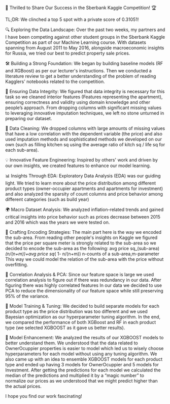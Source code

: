 🌟 Thrilled to Share Our Success in the Sberbank Kaggle Competition! 🏆

TL;DR: We clinched a top 5 spot with a private score of 0.31051! 
 
🔍 Exploring the Data Landscape: Over the past two weeks, my partners and I have been competing  against other student groups in the Sberbank Kaggle Competition as part of our Machine Learning course. With datasets spanning from August 2011 to May 2016, alongside macroeconomic insights for Russia, we tried our best to predict property sale prices.

🛠️ Building a Strong Foundation: We began by building baseline models (RF and XGBoost) as per our lecturer's instructions. Then we conducted a literature review to get a better understanding of the problem  of reading  Kagglers' notebooks related to the competition.

🧹 Ensuring Data Integrity: We figured that data integrity is necessary for this task so we cleaned interior features (Features representing the apartment), ensuring correctness and validity using domain knowledge and other people’s approach. From dropping columns with significant missing values to leveraging innovative imputation techniques, we left no stone unturned in preparing our dataset.

🧹 Data Cleaning: We dropped columns with large amounts of missing values that have a low correlation with the dependent variable (the price) and also used imputation methods and sophisticated methods we developed on our own (such as filling kitchen sq using the average ratio of kitch sq / life sq for each sub-area).

💡 Innovative Feature Engineering: Inspired by others' work and driven by our own insights, we created features to enhance our model learning.

📊 Insights Through EDA: Exploratory Data Analysis (EDA) was our guiding light. We tried to learn more about the price distribution among different product types (owner-occupier apartments and apartments for investment) and also analyzed the sparsity of count columns and price behavior among different categories (such as build year) 

🌍 Macro Dataset Analysis: We analyzed inflation-related trends and gained critical insights into price behavior such as prices decrease between 2015 and 2016 which was the years we were tested on.

🔢 Crafting Encoding Strategies: The main part here is the way we encoded the sub-area. From reading other people's insights on Kaggle we figured that the price per square meter is strongly related to the sub-area so we decided to encode the sub-area as the following:
avg price sq_(sub-area)*(n/(n+m))+avg price sq*( 1- n/(n+m))
n-counts of a sub-area,m-parameter
This way we could model the relation of the sub-area with the price without overfitting.


🧮 Correlation Analysis & PCA: Since our feature space is large we used correlation analysis to figure out if there was redundancy in our data. After figuring there was highly correlated features In our data we decided to use PCA to reduce the dimensionality of our feature space while still preserving 95% of the variance.

🎯 Model Training & Tuning: We decided to build separate models for each product type as the price distribution was too different and we used Bayesian optimization as our hyperparameter tuning algorithm. In the end, we compared the performance of both XGBoost and RF  in each product type (we selected XGBOOST as it gave us better results). 


🚀 Model Enhancement: We analyzed the results of our XGBOOST models  to better understand them. We understood that the data related to  OwnerOcuppier properties is easier to model which led us to wisely choose hyperparameters for each model without using any tuning algorithm. We also came up with an idea to ensemble XGBOOST models for each product type and ended up having 3 models for OwnerOcuppier and 5 models for Investment. After getting the predictions for each model we calculated the median of the predictions and multiplied it by a “magic number” to normalize our prices as we understood that we might predict higher than the actual prices.

I hope you find our work fascinating!


 
